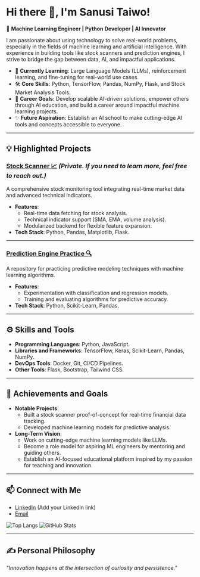 # Hi there 👋, I'm Sanusi Taiwo!

🚀 **Machine Learning Engineer | Python Developer | AI Innovator**

I am passionate about using technology to solve real-world problems, especially in the fields of machine learning and artificial intelligence. With experience in building tools like stock scanners and prediction engines, I strive to bridge the gap between data, AI, and impactful applications.

- 🌱 **Currently Learning**: Large Language Models (LLMs), reinforcement learning, and fine-tuning for real-world use cases.
- 🛠️ **Core Skills**: Python, TensorFlow, Pandas, NumPy, Flask, and Stock Market Analysis Tools.
- 🎯 **Career Goals**: Develop scalable AI-driven solutions, empower others through AI education, and build a career around impactful machine learning projects.
- ✨ **Future Aspiration**: Establish an AI school to make cutting-edge AI tools and concepts accessible to everyone.

---

## 💡 Highlighted Projects

### [Stock Scanner 📈](https://github.com/agueroKhun/stock_scanner) *(Private. If you need to learn more, feel free to reach out.)*
A comprehensive stock monitoring tool integrating real-time market data and advanced technical indicators.

- **Features**:
  - Real-time data fetching for stock analysis.
  - Technical indicator support (SMA, EMA, volume analysis).
  - Modularized backend for flexible feature expansion.
- **Tech Stack**: Python, Pandas, Matplotlib, Flask.

---

### [Prediction Engine Practice 🔍](https://github.com/agueroKhun/prediction_engine_practice)
A repository for practicing predictive modeling techniques with machine learning algorithms.

- **Features**:
  - Experimentation with classification and regression models.
  - Training and evaluating algorithms for predictive accuracy.
- **Tech Stack**: Python, Scikit-Learn, Pandas.

---

## ⚙️ Skills and Tools
- **Programming Languages**: Python, JavaScript.
- **Libraries and Frameworks**: TensorFlow, Keras, Scikit-Learn, Pandas, NumPy.
- **DevOps Tools**: Docker, Git, CI/CD Pipelines.
- **Other Tools**: Flask, Bootstrap, Tailwind CSS.

---

## 🌟 Achievements and Goals
- **Notable Projects**:
  - Built a stock scanner proof-of-concept for real-time financial data tracking.
  - Developed machine learning models for predictive analysis.
- **Long-Term Vision**:
  - Work on cutting-edge machine learning models like LLMs.
  - Become a role model for aspiring ML engineers by mentoring and guiding others.
  - Establish an AI-focused educational platform inspired by my passion for teaching and innovation.

---

## 📫 Connect with Me
- [LinkedIn](#) (Add your LinkedIn link)
- [Email](mailto:sanusitaiwo10@gmail.com)

![Top Langs](https://github-readme-stats.vercel.app/api/top-langs/?username=agueroKhun&layout=compact)
![GitHub Stats](https://github-readme-stats.vercel.app/api?username=agueroKhun&show_icons=true)

---

## ✍️ Personal Philosophy
*"Innovation happens at the intersection of curiosity and persistence."*
